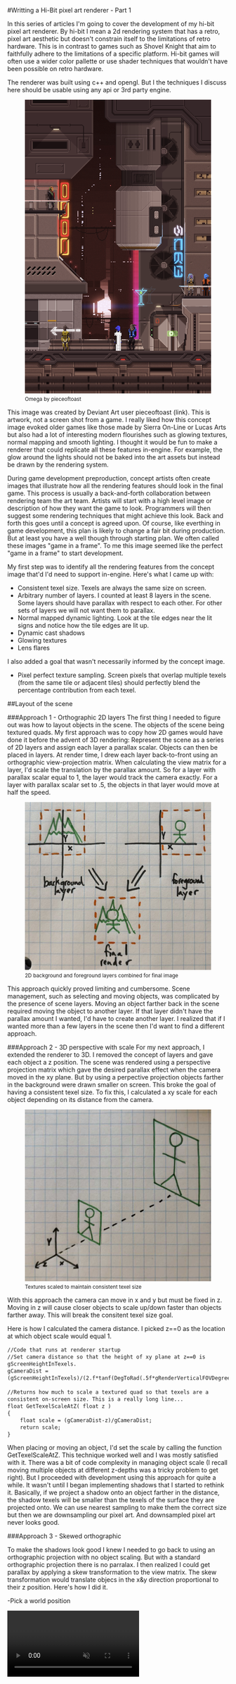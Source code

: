 #Writting a Hi-Bit pixel art renderer - Part 1

In this series of articles I'm going to cover the development of my hi-bit pixel art renderer. By hi-bit I mean a 2d rendering system that has a retro, pixel art aesthetic but doesn't constrain itself to the limitations of retro hardware. This is in contrast to games such as Shovel Knight that aim to faithfully adhere to the limitations of a specific platform. Hi-bit games will often use a wider color pallette or use shader techniques that wouldn't have been possible on retro hardware.

The renderer was built using c++ and opengl. But I the techniques I discuss here should be usable using any api or 3rd party engine.

<figure>
    <img title="" src="assets/omega.png" alt="" data-align="center">
  	<figcaption><small>Omega by pieceoftoast</small></figcaption>
</figure>

This image was created by Deviant Art user pieceoftoast (link). This is artwork, not a screen shot from a game. I really liked how this concept image evoked older games like those made by Sierra On-Line or Lucas Arts but also had a lot of interesting modern flourishes such as glowing textures, normal mapping and smooth lighting. I thought it would be fun to make a renderer that could replicate all these features in-engine. For example, the glow around the lights should not be baked into the art assets but instead be drawn by the rendering system.

During game development preproduction, concept artists often create images that illustrate how all the rendering features should look in the final game. This process is usually a back-and-forth collaboration between rendering team the art team. Artists will start with a high level image or description of how they want the game to look. Programmers will then suggest some rendering techniques that might achieve this look. Back and forth this goes until a concept is agreed upon. Of course, like everthing in game development, this plan is likely to change a fair bit during production. But at least you have a well though through starting plan. We often called these images "game in a frame". To me this image seemed like the perfect "game in a frame" to start development. 

My first step was to identify all the rendering features from the concept image that'd I'd need to support in-engine. Here's what I came up with:

- Consistent texel size. Texels are always the same size on screen. 
- Arbitrary number of layers. I counted at least 8 layers in the scene. Some layers should have parallax with respect to each other. For other sets of layers we will not want them to parallax.
- Normal mapped dynamic lighting. Look at the tile edges near the lit signs and notice how the tile edges are lit up.
- Dynamic cast shadows
- Glowing textures
- Lens flares

I also added a goal that wasn't necessarily informed by the concept image.

- Pixel perfect texture sampling. Screen pixels that overlap multiple texels (from the same tile or adjacent tiles) should perfectly blend the percentage contribution from each texel.

##Layout of the scene

###Approach 1 - Orthographic 2D layers
The first thing I needed to figure out was how to layout objects in the scene. The objects of the scene being textured quads. My first approach was to copy how 2D games would have done it before the advent of 3D rendering: Represent the scene as a series of 2D layers and assign each layer a parallax scalar. Objects can then be placed in layers. At render time, I drew each layer back-to-front using an orthographic view-projection matrix. When calculating the view matrix for a layer, I'd scale the translation by the parallax amount. So for a layer with parallax scalar equal to 1, the layer would track the camera exactly. For a layer with parallax scalar set to .5, the objects in that layer would move at half the speed. 

<figure>
    <img title="" src="assets/LayerDiagram.jpg" alt="" data-align="center" width="500">
  	<figcaption><small>2D background and foreground layers combined for final image</small></figcaption>
</figure>

This approach quickly proved limiting and cumbersome. Scene management, such as selecting and moving objects, was complicated by the presence of scene layers. Moving an object farther back in the scene required moving the object to another layer. If that layer didn't have the parallax amount I wanted, I'd have to create another layer. I realized that if I wanted more than a few layers in the scene then I'd want to find a different approach.

###Approach 2 - 3D perspective with scale
For my next approach, I extended the renderer to 3D. I removed the concept of layers and gave each object a z position. The scene was rendered using a perspective projection matrix which gave the desired parallax effect when the camera moved in the xy plane. But by using a perpective projection objects farther in the background were drawn smaller on screen. This broke the goal of having a consistent texel size. To fix this, I calculated a xy scale for each object depending on its distance from the camera. 

<figure>
    <img title="" src="assets/ScaledPerspectiveDiagram.jpg" alt="" data-align="center" width="500">
  	<figcaption><small>Textures scaled to maintain consistent texel size</small></figcaption>
</figure>

With this approach the camera can move in x and y but must be fixed in z. Moving in z will cause closer objects to scale up/down faster than objects farther away. This will break the consitent texel size goal.

Here is how I calculated the camera distance. I picked z==0 as the location at which object scale would equal 1.

```
//Code that runs at renderer startup
//Set camera distance so that the height of xy plane at z==0 is gScreenHeightInTexels.
gCameraDist = (gScreenHeightInTexels)/(2.f*tanf(DegToRad(.5f*gRenderVerticalFOVDegrees)));

//Returns how much to scale a textured quad so that texels are a consistent on-screen size. This is a really long line...
float GetTexelScaleAtZ( float z )
{
	float scale = (gCameraDist-z)/gCameraDist;
	return scale;
}
```

When placing or moving an object, I'd set the scale by calling the function GetTexelScaleAtZ. This technique worked well and I was mostly satisfied with it. There was a bit of code complexity in managing object scale (I recall moving multiple objects at different z-depths was a tricky problem to get right). But I proceeded with development using this approach for quite a while. It wasn't until I began implementing shadows that I started to rethink it. Basically, if we project a shadow onto an object farther in the distance, the shadow texels will be smaller than the texels of the surface they are projected onto. We can use nearest sampling to make them the correct size but then we are downsampling our pixel art. And downsampled pixel art never looks good.

###Approach 3 - Skewed orthographic

To make the shadows look good I knew I needed to go back to using an orthographic projection with no object scaling. But with a standard orthographic projection there is no parralax. I then realized I could get parallax by applying a skew transformation to the view matrix. The skew transformation would translate objecs in the x&y direction proportional to their z position. Here's how I did it.

-Pick a world position 

<video autoplay loop muted playsinline>
  <source src="assets/omega.mp4" type="video/mp4">
  Your browser does not support the video tag.
</video>
